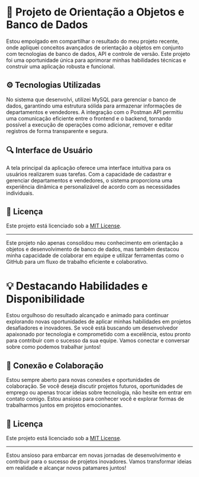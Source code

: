 # 🚀 Projeto de Orientação a Objetos e Banco de Dados

Estou empolgado em compartilhar o resultado do meu projeto recente, onde apliquei conceitos avançados de orientação a objetos em conjunto com tecnologias de banco de dados, API e controle de versão. Este projeto foi uma oportunidade única para aprimorar minhas habilidades técnicas e construir uma aplicação robusta e funcional.

## ⚙️ Tecnologias Utilizadas

No sistema que desenvolvi, utilizei MySQL para gerenciar o banco de dados, garantindo uma estrutura sólida para armazenar informações de departamentos e vendedores. A integração com o Postman API permitiu uma comunicação eficiente entre o frontend e o backend, tornando possível a execução de operações como adicionar, remover e editar registros de forma transparente e segura.

## 🔍 Interface de Usuário

A tela principal da aplicação oferece uma interface intuitiva para os usuários realizarem suas tarefas. Com a capacidade de cadastrar e gerenciar departamentos e vendedores, o sistema proporciona uma experiência dinâmica e personalizável de acordo com as necessidades individuais.

## 📄 Licença

Este projeto está licenciado sob a [MIT License](LICENSE).

---

Este projeto não apenas consolidou meu conhecimento em orientação a objetos e desenvolvimento de banco de dados, mas também destacou minha capacidade de colaborar em equipe e utilizar ferramentas como o GitHub para um fluxo de trabalho eficiente e colaborativo.

# 💡 Destacando Habilidades e Disponibilidade

Estou orgulhoso do resultado alcançado e animado para continuar explorando novas oportunidades de aplicar minhas habilidades em projetos desafiadores e inovadores. Se você está buscando um desenvolvedor apaixonado por tecnologia e comprometido com a excelência, estou pronto para contribuir com o sucesso da sua equipe. Vamos conectar e conversar sobre como podemos trabalhar juntos!

## 🌟 Conexão e Colaboração

Estou sempre aberto para novas conexões e oportunidades de colaboração. Se você deseja discutir projetos futuros, oportunidades de emprego ou apenas trocar ideias sobre tecnologia, não hesite em entrar em contato comigo. Estou ansioso para conhecer você e explorar formas de trabalharmos juntos em projetos emocionantes.

## 📄 Licença

Este projeto está licenciado sob a [MIT License](LICENSE).

---

Estou ansioso para embarcar em novas jornadas de desenvolvimento e contribuir para o sucesso de projetos inovadores. Vamos transformar ideias em realidade e alcançar novos patamares juntos!
